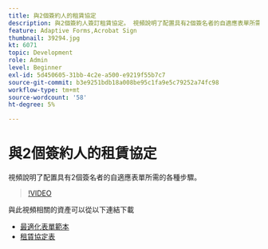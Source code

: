 ```yaml
---
title: 與2個簽約人的租賃協定
description: 與2個簽約人簽訂租賃協定。 視頻說明了配置具有2個簽名者的自適應表單所需的各種步驟。
feature: Adaptive Forms,Acrobat Sign
thumbnail: 39294.jpg
kt: 6071
topic: Development
role: Admin
level: Beginner
exl-id: 5d450605-31bb-4c2e-a500-e9219f55b7c7
source-git-commit: b3e9251bdb18a008be95c1fa9e5c79252a74fc98
workflow-type: tm+mt
source-wordcount: '58'
ht-degree: 5%

---
```


# 與2個簽約人的租賃協定

視頻說明了配置具有2個簽名者的自適應表單所需的各種步驟。

>[!VIDEO](https://video.tv.adobe.com/v/39294?quality=12&learn=on)

與此視頻相關的資產可以從以下連結下載

* [最適化表單範本](assets/tenancy-agreement-template.zip)
* [租賃協定表](assets/rental-agreement-form.zip)
